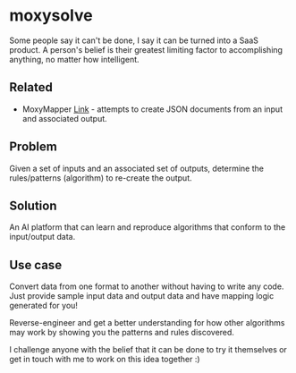 # moxysolve
Some people say it can't be done, I say it can be turned into a SaaS product. A person's belief is their greatest limiting factor to accomplishing anything, no matter how intelligent.

## Related
* MoxyMapper [Link](https://github.com/dcmox/moxymapper) - attempts to create JSON documents from an input and associated output.

## Problem 
Given a set of inputs and an associated set of outputs, determine the rules/patterns (algorithm) to re-create the output.

## Solution
An AI platform that can learn and reproduce algorithms that conform to the input/output data.

## Use case
Convert data from one format to another without having to write any code. Just provide sample input data and output data and have mapping logic generated for you!

Reverse-engineer and get a better understanding for how other algorithms may work by showing you the patterns and rules discovered.

I challenge anyone with the belief that it can be done to try it themselves or get in touch with me to work on this idea together :)
